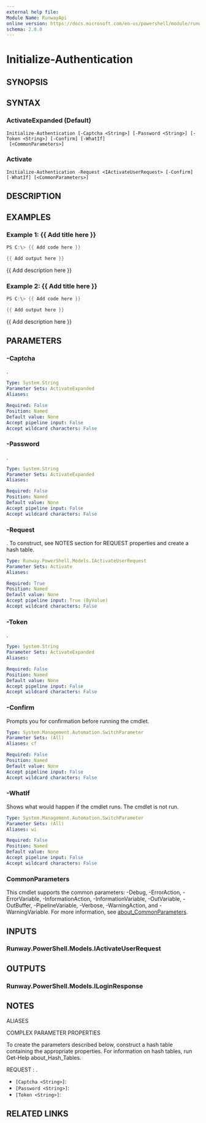 ```yaml
---
external help file:
Module Name: RunwayApi
online version: https://docs.microsoft.com/en-us/powershell/module/runwayapi/initialize-authentication
schema: 2.0.0
---
```


# Initialize-Authentication

## SYNOPSIS


## SYNTAX

### ActivateExpanded (Default)
```
Initialize-Authentication [-Captcha <String>] [-Password <String>] [-Token <String>] [-Confirm] [-WhatIf]
 [<CommonParameters>]
```

### Activate
```
Initialize-Authentication -Request <IActivateUserRequest> [-Confirm] [-WhatIf] [<CommonParameters>]
```

## DESCRIPTION


## EXAMPLES

### Example 1: {{ Add title here }}
```powershell
PS C:\> {{ Add code here }}

{{ Add output here }}
```

{{ Add description here }}

### Example 2: {{ Add title here }}
```powershell
PS C:\> {{ Add code here }}

{{ Add output here }}
```

{{ Add description here }}

## PARAMETERS

### -Captcha
.

```yaml
Type: System.String
Parameter Sets: ActivateExpanded
Aliases:

Required: False
Position: Named
Default value: None
Accept pipeline input: False
Accept wildcard characters: False
```

### -Password
.

```yaml
Type: System.String
Parameter Sets: ActivateExpanded
Aliases:

Required: False
Position: Named
Default value: None
Accept pipeline input: False
Accept wildcard characters: False
```

### -Request
.
To construct, see NOTES section for REQUEST properties and create a hash table.

```yaml
Type: Runway.PowerShell.Models.IActivateUserRequest
Parameter Sets: Activate
Aliases:

Required: True
Position: Named
Default value: None
Accept pipeline input: True (ByValue)
Accept wildcard characters: False
```

### -Token
.

```yaml
Type: System.String
Parameter Sets: ActivateExpanded
Aliases:

Required: False
Position: Named
Default value: None
Accept pipeline input: False
Accept wildcard characters: False
```

### -Confirm
Prompts you for confirmation before running the cmdlet.

```yaml
Type: System.Management.Automation.SwitchParameter
Parameter Sets: (All)
Aliases: cf

Required: False
Position: Named
Default value: None
Accept pipeline input: False
Accept wildcard characters: False
```

### -WhatIf
Shows what would happen if the cmdlet runs.
The cmdlet is not run.

```yaml
Type: System.Management.Automation.SwitchParameter
Parameter Sets: (All)
Aliases: wi

Required: False
Position: Named
Default value: None
Accept pipeline input: False
Accept wildcard characters: False
```

### CommonParameters
This cmdlet supports the common parameters: -Debug, -ErrorAction, -ErrorVariable, -InformationAction, -InformationVariable, -OutVariable, -OutBuffer, -PipelineVariable, -Verbose, -WarningAction, and -WarningVariable. For more information, see [about_CommonParameters](http://go.microsoft.com/fwlink/?LinkID=113216).

## INPUTS

### Runway.PowerShell.Models.IActivateUserRequest

## OUTPUTS

### Runway.PowerShell.Models.ILoginResponse

## NOTES

ALIASES

COMPLEX PARAMETER PROPERTIES

To create the parameters described below, construct a hash table containing the appropriate properties. For information on hash tables, run Get-Help about_Hash_Tables.


REQUEST <IActivateUserRequest>: .
  - `[Captcha <String>]`: 
  - `[Password <String>]`: 
  - `[Token <String>]`: 

## RELATED LINKS

